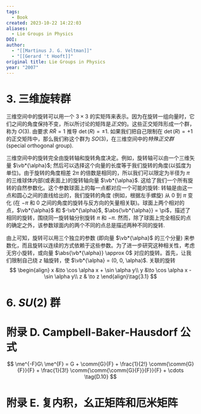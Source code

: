 ```yaml
---
tags:
  - Book
created: 2023-10-22 14:22:03
aliases:
  - Lie Groups in Physics
DOI: 
author:
  - "[[Martinus J. G. Veltman]]"
  - "[[Gerard 't Hooft]]"
original title: Lie Groups in Physics
year: "2007"
---
```


# 3. 三维旋转群

三维空间中的旋转可以用一个 $3 \times 3$ 的实矩阵来表示。因为在旋转一组向量时，它们之间的角度保持不变，所以所讨论的矩阵是*正交*的。这些正交矩阵形成一个群，称为 $O(3)$. 由要求 $R \tilde{R} = 1$ 推导 $\det (R) = \pm 1$. 如果我们把自己限制在 $\det(R) = +1$ 的正交矩阵中，那么我们称这个群为 $SO(3)$，在三维空间中的*特殊正交群* (special orthogonal group).

三维空间中的旋转完全由旋转轴和旋转角度决定。例如，旋转轴可以由一个三维矢量 $\vb*{\alpha}$; 然后可以选择这个向量的长度等于我们旋转的角度(以弧度为单位)。由于旋转的角度相差 $2 \pi$ 的倍数是相同的，所以我们可以限定为半径为 $\pi$ 的三维球体内部(或表面上)的旋转轴向量 $\vb*{\alpha}$. 这给了我们一个所有旋转的自然参数化。这个参数球面上的每一点都对应一个可能的旋转: 转轴是由这一点和圆心之间的直线给出的，我们旋转的角度 (例如，根据左手螺旋) 从 $0$ 到 $\pi$ 变化 (在 $-\pi$ 和 $0$ 之间的角度的旋转与反方向的矢量相关联)。球面上两个相对的点，$\vb*{\alpha}$ 和 $-\vb*{\alpha}$, $\abs{\vb*{\alpha}} = \pi$，描述了相同的旋转，围绕同一旋转轴分别旋转 $\pi$ 和 $-\pi$. 然而，除了球面上完全相反的点的确定之外，该参数球面内的两个不同的点总是描述两种不同的旋转.

由上可知，旋转可以用三个独立的参数 (即向量 $\vb*{\alpha}$ 的三个分量) 来参数化，而且旋转以连续的方式依赖于这些参数。为了进一步研究这种相关性，考虑无穷小旋转，或向量 $\abs{\vb*{\alpha}} \approx 0$ 对应的旋转。首先，让我们限制自己绕 $z$ 轴旋转，使 $\vb*{\alpha} = (0, 0, \alpha)$. 关联的旋转
$$
\begin{align}
x &\to \cos \alpha x + \sin \alpha y\\
y &\to \cos \alpha x - \sin \alpha y\\
z & \to z
\end{align}\tag{3.1}
$$



# 6. $SU(2)$ 群

# 附录 D. Campbell-Baker-Hausdorf 公式

$$
\me^{-F}G\ \me^{F} = G + \comm{G}{F} + \frac{1}{2!} \comm{\comm{G}{F}}{F} + \frac{1}{3!} \comm{\comm{\comm{G}{F}}{F}}{F} + \cdots \tag{D.10}
$$

# 附录 E. 复内积，幺正矩阵和厄米矩阵
